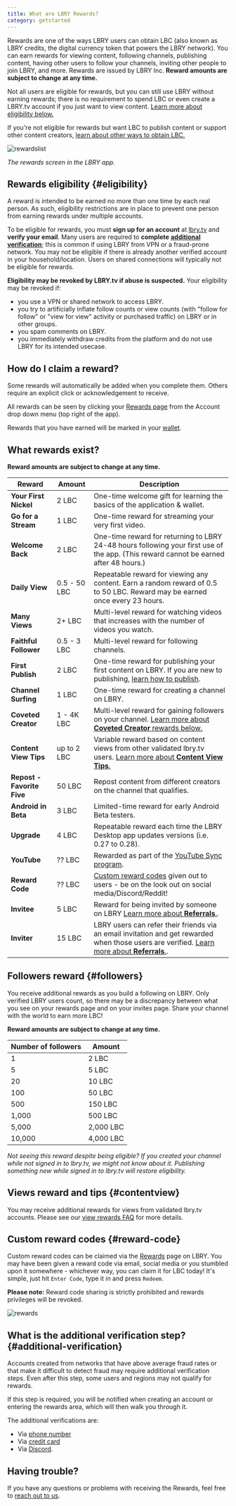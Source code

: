 ```yaml
---
title: What are LBRY Rewards?
category: getstarted
---
```


Rewards are one of the ways LBRY users can obtain LBC (also known as LBRY credits, the digital currency token that powers the LBRY network). You can earn rewards for viewing content, following channels, publishing content, having other users to follow your channels, inviting other people to join LBRY, and more. Rewards are issued by LBRY Inc. **Reward amounts are subject to change at any time.**

Not all users are eligible for rewards, but you can still use LBRY without earning rewards; there is no requirement to spend LBC or even create a LBRY.tv account if you just want to view content. [Learn more about eligibility below.](#eligibility)

If you're not eligible for rewards but want LBC to publish content or support other content creators, [learn about other ways to obtain LBC.](/faq/earn-credits)

![rewardslist](https://spee.ch/5/rewardslist.png)

_The rewards screen in the LBRY app._

## Rewards eligibility {#eligibility}

A reward is intended to be earned no more than one time by each real person. As such, eligibility restrictions are in place to prevent one person from earning rewards under multiple accounts.

To be eligible for rewards, you must **sign up for an account** at [lbry.tv](https://lbry.tv) and **verify your email**. Many users are required to **complete** [**additional verification**](#additional-verification); this is common if using LBRY from VPN or a fraud-prone network. You may not be eligible if there is already another verified account in your household/location. Users on shared connections will typically not be eligible for rewards.

 **Eligibility may be revoked by LBRY.tv if abuse is suspected.** Your eligibility may be revoked if:

- you use a VPN or shared network to access LBRY.
- you try to artificially inflate follow counts or view counts (with "follow for follow" or "view for view" activity or purchased traffic) on LBRY or in other groups.
- you spam comments on LBRY.
- you immediately withdraw credits from the platform and do not use LBRY for its intended usecase.

## How do I claim a reward?

Some rewards will automatically be added when you complete them. Others require an explicit click or acknowledgement to receive.

All rewards can be seen by clicking your [Rewards page](https://open.lbry.com/?rewards) from the Account drop down menu (top right of the app).

Rewards that you have earned will be marked in your [wallet](/faq/transaction-types).

## What rewards exist?

**Reward amounts are subject to change at any time.**

| Reward                   | Amount      | Description                                                                                                                                                   |
| ------------------------ | ----------- | ------------------------------------------------------------------------------------------------------------------------------------------------------------- |
| **Your First Nickel**    | 2 LBC       | One-time welcome gift for learning the basics of the application & wallet.                                                                                    |
| **Go for a Stream**      | 1 LBC       | One-time reward for streaming your very first video.                                                                                                          |
| **Welcome Back**         | 2 LBC       | One-time reward for returning to LBRY 24-48 hours following your first use of the app. (This reward cannot be earned after 48 hours.)                         |
| **Daily View**           | 0.5 - 50 LBC | Repeatable reward for viewing any content. Earn a random reward of 0.5 to 50 LBC. Reward may be earned once every 23 hours.                                    |
| **Many Views**           | 2+ LBC      | Multi-level reward for watching videos that increases with the number of videos you watch.                                                                    |
| **Faithful Follower**    | 0.5 - 3 LBC   | Multi-level reward for following channels.                                                                                                                    |
| **First Publish**        | 2 LBC       | One-time reward for publishing your first content on LBRY. If you are new to publishing, [learn how to publish](/faq/how-to-publish).                         |
| **Channel Surfing**      | 1 LBC       | One-time reward for creating a channel on LBRY.                                                                                                               |
| **Coveted Creator**      | 1 - 4K LBC  | Multi-level reward for gaining followers on your channel. [Learn more about **Coveted Creator** rewards below.](#followers)                                         |
| **Content View Tips**    | up to 2 LBC   | Variable reward based on content views from other validated lbry.tv users. [Learn more about **Content View Tips**.](/faq/view-rewards)                       |
| **Repost - Favorite Five**              | 50 LBC      | Repost content from  different creators on the channel that qualifies. 
| **Android in Beta**      | 3 LBC       | Limited-time reward for early Android Beta testers.                                                                                                           |
| **Upgrade**              | 4 LBC       | Repeatable reward each time the LBRY Desktop app updates versions (i.e. 0.27 to 0.28).                                                                        |
| **YouTube**              | ?? LBC      | Rewarded as part of the [YouTube Sync program](/youtube).                                                                                                     |
| **Reward Code**          | ?? LBC      | [Custom reward codes](#reward-code) given out to users - be on the look out on social media/Discord/Reddit!                                                   |
| **Invitee**             | 5 LBC      | Reward for being invited by someone on LBRY [Learn more about **Referrals**.](/faq/referrals). |
| **Inviter**             | 15 LBC      | LBRY users can refer their friends via an email invitation and get rewarded when those users are verified. [Learn more about **Referrals**.](/faq/referrals). |

## Followers reward {#followers}

You receive additional rewards as you build a following on LBRY. Only verified LBRY users count, so there may be a discrepancy between what you see on your rewards page and on your invites page. Share your channel with the world to earn more LBC!

**Reward amounts are subject to change at any time.**

| Number of followers | Amount    |
| ------------------- | --------- |
| 1                   | 2 LBC     |
| 5                   | 5 LBC     |
| 20                  | 10 LBC    |
| 100                 | 50 LBC    |
| 500                 | 150 LBC   |
| 1,000               | 500 LBC   |
| 5,000               | 2,000 LBC |
| 10,000              | 4,000 LBC |

_Not seeing this reward despite being eligible? If you created your channel while not signed in to lbry.tv, we might not know about it. Publishing something new while signed in to lbry.tv will restore eligibility._

## Views reward and tips {#contentview}

You may receive additional rewards for views from validated lbry.tv accounts. Please see our [view rewards FAQ](/faq/view-rewards) for more details.

## Custom reward codes {#reward-code}

Custom reward codes can be claimed via the [Rewards](https://open.lbry.com/?rewards) page on LBRY. You may have been given a reward code via email, social media or you stumbled upon it somewhere - whichever way, you can claim it for LBC today! It's simple, just hit `Enter Code`, type it in and press `Redeem`.

**Please note:** Reward code sharing is strictly prohibited and rewards privileges will be revoked.

![rewards](https://spee.ch/c/custom-code.png)

## What is the additional verification step? {#additional-verification}

Accounts created from networks that have above average fraud rates or that make it difficult to detect fraud may require additional verification steps. Even after this step, some users and regions may not qualify for rewards.

If this step is required, you will be notified when creating an account or entering the rewards area, which will then walk you through it.

The additional verifications are:

- Via [phone number](/faq/phone)
- Via [credit card](/faq/identity-requirements)
- Via [Discord](https://chat.lbry.com).

## Having trouble?

If you have any questions or problems with receiving the Rewards, feel free to [reach out to us](/faq/support).
